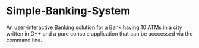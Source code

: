 # Simple-Banking-System
An user-interactive Banking solution for a Bank having 10 ATMs in a city written in C++ and a pure console application that can be acccessed via the command line.
